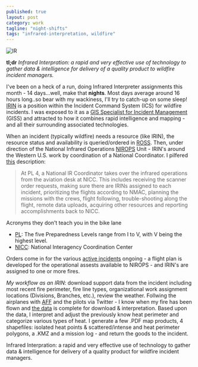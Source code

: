 ```yaml
---
published: true
layout: post
category: work
tagline: "night-shifts"
tags: "infrared-interpretation, wildfire"
---
```


![IR](http://farm4.staticflickr.com/3799/9548967970_02f185d5de.jpg)

**tl;dr** *Infrared Interpration: a rapid and very effective use of technology to gather data & intelligence for delivery of a quality product to wildfire incident managers.*

I've been on a heck of a run, doing Infrared Interpreter assignments this month - 14 days...well, make that **nights**. Most days average around 16 hours long..so bear with my wackiness, I'll try to catch-up on some sleep! [IRIN](http://www.nationalfiretraining.net/catalog/detail/code/S443) is a position within the Incident Command System (ICS) for wildfire incidents. I was exposed to it as a [GIS Specialist for Incident Management](http://www.nationalfiretraining.net/catalog/detail/code/S341) (GISS) and attracted to how it combines rapid intelligence and mapping - and all their surrounding associated technologies.

When an incident (typically wildfire) needs a resource (like IRIN), the resource status and availability is queried/ordered in [ROSS](http://ross.nwcg.gov/aboutross.html). Then, under direction of the National Infrared Operations [NIROPS](http://nirops.fs.fed.us/pages/about) Unit - IRIN's around the Western U.S. work by coordination of a National Coordinator. I pilfered [this](http://www.wrightwoodfsc.com/StationFire/NIROPS_Poster_Jan2008.pdf) description:

>At PL 4, a National IR Coordinator takes over the infrared operations from
>the aviation desk at NICC. This includes receiving the scanner order 
>requests, making sure there are IRINs assigned to each incident, prioritizing 
>the flights according to NMAC, planning the missions with the crews, flight
>following, trouble-shooting along the flight, remote data uploads, acquiring
>other resources and reporting accomplishments back to NICC.  

Acronyms they don't teach you in the bike lane
 
- [PL][0]: The five Preparedness Levels range from I to V, with V being the highest level.   
- [NICC][1]: National Interagency Coordination Center 

Orders come in for the various [active incidents](http://activefiremaps.fs.fed.us/) ongoing - a flight plan is developed for the operational assests available to NIROPS - and IRIN's are assigned to one or more fires.

*My workflow as an IRIN*: download support data from the incident including most recent fire perimeter, fire line types, organizational work assignment locations (Divisions, Branches, etc.), review the weather. Follwing the airplanes with [AFF](https://www.aff.gov/) and the pilots via Twitter - I know when my fire has been flown and [the data](http://nirops.fs.fed.us/pages/imagery) is complete for download & interpretation. Based upon the data, I interpret and adjust the previously know heat perimeter and categorize various types of heat. I generate a few .PDF map products, 4 shapefiles: isolated heat points & scattered/intense and heat perimeter polygons, a .KMZ and a mission log - and return the goods to the incident.

Infrared Interpration: a rapid and very effective use of technology to gather data & intelligence for delivery of a quality product for wildfire incident managers.

[0]: http://www.nifc.gov/fireInfo/fireinfo_prepLevels.html

[1]: http://www.nifc.gov/nicc/index.htm